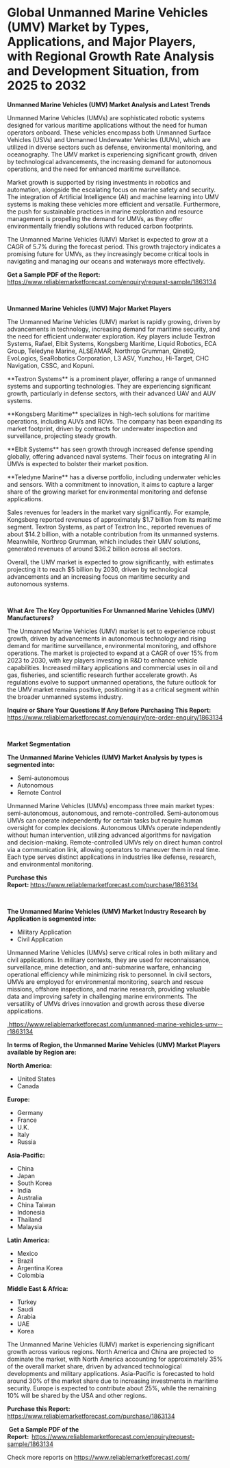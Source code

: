 <p><h1>Global Unmanned Marine Vehicles (UMV) Market by Types, Applications, and Major Players, with Regional Growth Rate Analysis and Development Situation, from 2025 to 2032</h1></p><p><strong>Unmanned Marine Vehicles (UMV) Market Analysis and Latest Trends</strong></p>
<p><p>Unmanned Marine Vehicles (UMVs) are sophisticated robotic systems designed for various maritime applications without the need for human operators onboard. These vehicles encompass both Unmanned Surface Vehicles (USVs) and Unmanned Underwater Vehicles (UUVs), which are utilized in diverse sectors such as defense, environmental monitoring, and oceanography. The UMV market is experiencing significant growth, driven by technological advancements, the increasing demand for autonomous operations, and the need for enhanced maritime surveillance.</p><p>Market growth is supported by rising investments in robotics and automation, alongside the escalating focus on marine safety and security. The integration of Artificial Intelligence (AI) and machine learning into UMV systems is making these vehicles more efficient and versatile. Furthermore, the push for sustainable practices in marine exploration and resource management is propelling the demand for UMVs, as they offer environmentally friendly solutions with reduced carbon footprints.</p><p>The Unmanned Marine Vehicles (UMV) Market is expected to grow at a CAGR of 5.7% during the forecast period. This growth trajectory indicates a promising future for UMVs, as they increasingly become critical tools in navigating and managing our oceans and waterways more effectively.</p></p>
<p><strong>Get a Sample PDF of the Report:&nbsp;</strong> <a href="https://www.reliablemarketforecast.com/enquiry/request-sample/1863134?utm_campaign=3223&utm_medium=2&utm_source=Github&utm_content=ia&utm_term=31032025&utm_id=unmanned-marine-vehicles-umv">https://www.reliablemarketforecast.com/enquiry/request-sample/1863134</a></p>
<p>&nbsp;</p>
<p><strong>Unmanned Marine Vehicles (UMV) Major Market Players</strong></p>
<p><p>The Unmanned Marine Vehicles (UMV) market is rapidly growing, driven by advancements in technology, increasing demand for maritime security, and the need for efficient underwater exploration. Key players include Textron Systems, Rafael, Elbit Systems, Kongsberg Maritime, Liquid Robotics, ECA Group, Teledyne Marine, ALSEAMAR, Northrop Grumman, QinetiQ, EvoLogics, SeaRobotics Corporation, L3 ASV, Yunzhou, Hi-Target, CHC Navigation, CSSC, and Kopuni.</p><p>**Textron Systems** is a prominent player, offering a range of unmanned systems and supporting technologies. They are experiencing significant growth, particularly in defense sectors, with their advanced UAV and AUV systems. </p><p>**Kongsberg Maritime** specializes in high-tech solutions for maritime operations, including AUVs and ROVs. The company has been expanding its market footprint, driven by contracts for underwater inspection and surveillance, projecting steady growth.</p><p>**Elbit Systems** has seen growth through increased defense spending globally, offering advanced naval systems. Their focus on integrating AI in UMVs is expected to bolster their market position.</p><p>**Teledyne Marine** has a diverse portfolio, including underwater vehicles and sensors. With a commitment to innovation, it aims to capture a larger share of the growing market for environmental monitoring and defense applications.</p><p>Sales revenues for leaders in the market vary significantly. For example, Kongsberg reported revenues of approximately $1.7 billion from its maritime segment. Textron Systems, as part of Textron Inc., reported revenues of about $14.2 billion, with a notable contribution from its unmanned systems. Meanwhile, Northrop Grumman, which includes their UMV solutions, generated revenues of around $36.2 billion across all sectors.</p><p>Overall, the UMV market is expected to grow significantly, with estimates projecting it to reach $5 billion by 2030, driven by technological advancements and an increasing focus on maritime security and autonomous systems.</p></p>
<p>&nbsp;</p>
<p><strong>What Are The Key Opportunities For Unmanned Marine Vehicles (UMV) Manufacturers?</strong></p>
<p><p>The Unmanned Marine Vehicles (UMV) market is set to experience robust growth, driven by advancements in autonomous technology and rising demand for maritime surveillance, environmental monitoring, and offshore operations. The market is projected to expand at a CAGR of over 15% from 2023 to 2030, with key players investing in R&D to enhance vehicle capabilities. Increased military applications and commercial uses in oil and gas, fisheries, and scientific research further accelerate growth. As regulations evolve to support unmanned operations, the future outlook for the UMV market remains positive, positioning it as a critical segment within the broader unmanned systems industry.</p></p>
<p><strong>Inquire or Share Your Questions If Any Before Purchasing This Report:</strong> <a href="https://www.reliablemarketforecast.com/enquiry/pre-order-enquiry/1863134?utm_campaign=3223&utm_medium=2&utm_source=Github&utm_content=ia&utm_term=31032025&utm_id=unmanned-marine-vehicles-umv">https://www.reliablemarketforecast.com/enquiry/pre-order-enquiry/1863134</a></p>
<p>&nbsp;</p>
<p><strong>Market Segmentation</strong></p>
<p><strong>The Unmanned Marine Vehicles (UMV) Market Analysis by types is segmented into:</strong></p>
<p><ul><li>Semi-autonomous</li><li>Autonomous</li><li>Remote Control</li></ul></p>
<p><p>Unmanned Marine Vehicles (UMVs) encompass three main market types: semi-autonomous, autonomous, and remote-controlled. Semi-autonomous UMVs can operate independently for certain tasks but require human oversight for complex decisions. Autonomous UMVs operate independently without human intervention, utilizing advanced algorithms for navigation and decision-making. Remote-controlled UMVs rely on direct human control via a communication link, allowing operators to maneuver them in real time. Each type serves distinct applications in industries like defense, research, and environmental monitoring.</p></p>
<p><strong>Purchase this Report:&nbsp;</strong><a href="https://www.reliablemarketforecast.com/purchase/1863134?utm_campaign=3223&utm_medium=2&utm_source=Github&utm_content=ia&utm_term=31032025&utm_id=unmanned-marine-vehicles-umv">https://www.reliablemarketforecast.com/purchase/1863134</a></p>
<p>&nbsp;</p>
<p><strong>The Unmanned Marine Vehicles (UMV) Market Industry Research by Application is segmented into:</strong></p>
<p><ul><li>Military Application</li><li>Civil Application</li></ul></p>
<p><p>Unmanned Marine Vehicles (UMVs) serve critical roles in both military and civil applications. In military contexts, they are used for reconnaissance, surveillance, mine detection, and anti-submarine warfare, enhancing operational efficiency while minimizing risk to personnel. In civil sectors, UMVs are employed for environmental monitoring, search and rescue missions, offshore inspections, and marine research, providing valuable data and improving safety in challenging marine environments. The versatility of UMVs drives innovation and growth across these diverse applications.</p></p>
<p><a href="https://www.reliablemarketforecast.com/unmanned-marine-vehicles-umv--r1863134?utm_campaign=3223&utm_medium=2&utm_source=Github&utm_content=ia&utm_term=31032025&utm_id=unmanned-marine-vehicles-umv">&nbsp;https://www.reliablemarketforecast.com/unmanned-marine-vehicles-umv--r1863134</a></p>
<p><strong>In terms of Region, the Unmanned Marine Vehicles (UMV) Market Players available by Region are:</strong></p>
<p>
    <p> <strong> North America: </strong>
        <ul>
            <li>United States</li>
            <li>Canada</li>
        </ul>
        </p> 
    <p> <strong> Europe: </strong>
        <ul>
            <li>Germany</li>
            <li>France</li>
            <li>U.K.</li>
            <li>Italy</li>
            <li>Russia</li>
        </ul>
        </p> 
    <p> <strong> Asia-Pacific: </strong>
        <ul>
            <li>China</li>
            <li>Japan</li>
            <li>South Korea</li>
            <li>India</li>
            <li>Australia</li>
            <li>China Taiwan</li>
            <li>Indonesia</li>
            <li>Thailand</li>
            <li>Malaysia</li>
        </ul>
        </p> 
    <p> <strong> Latin America: </strong>
        <ul>
            <li>Mexico</li>
            <li>Brazil</li>
            <li>Argentina Korea</li>
            <li>Colombia</li>
        </ul>
        </p> 
    <p> <strong> Middle East & Africa: </strong>
        <ul>
            <li>Turkey</li>
            <li>Saudi</li>
            <li>Arabia</li>
            <li>UAE</li>
            <li>Korea</li>
        </ul>
    </p>
    </p>
<p><p>The Unmanned Marine Vehicles (UMV) market is experiencing significant growth across various regions. North America and China are projected to dominate the market, with North America accounting for approximately 35% of the overall market share, driven by advanced technological developments and military applications. Asia-Pacific is forecasted to hold around 30% of the market share due to increasing investments in maritime security. Europe is expected to contribute about 25%, while the remaining 10% will be shared by the USA and other regions.</p></p>
<p><strong>Purchase this Report: </strong><a href="https://www.reliablemarketforecast.com/purchase/1863134?utm_campaign=3223&utm_medium=2&utm_source=Github&utm_content=ia&utm_term=31032025&utm_id=unmanned-marine-vehicles-umv">https://www.reliablemarketforecast.com/purchase/1863134</a></p>
<p>&nbsp;<strong>Get a Sample PDF of the Report:&nbsp;&nbsp;</strong><a href="https://www.reliablemarketforecast.com/enquiry/request-sample/1863134?utm_campaign=3223&utm_medium=2&utm_source=Github&utm_content=ia&utm_term=31032025&utm_id=unmanned-marine-vehicles-umv">https://www.reliablemarketforecast.com/enquiry/request-sample/1863134</a></p>
<p><strong></strong></p>
<p>Check more reports on <a href="https://www.reliablemarketforecast.com/?utm_campaign=3223&utm_medium=2&utm_source=Github&utm_content=ia&utm_term=31032025&utm_id=unmanned-marine-vehicles-umv">https://www.reliablemarketforecast.com/</a></p>